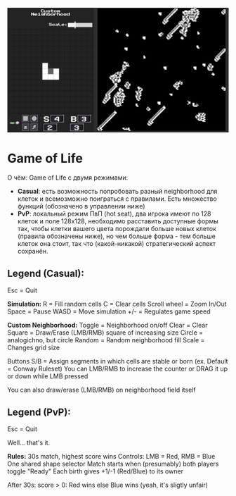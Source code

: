 ![screenshot](./Img/game_screen_1.jpg)
# Game of Life
О чём: Game of Life с двумя режимами: 
 * **Casual**: есть возможность попробовать разный neighborhood для клеток и всемозможно поиграться с правилами. Есть множество функций (обозначено в управлении ниже)
 * **PvP**: локальный режим ПвП (hot seat), два игрока имеют по 128 клеток и поле 128x128, необходимо расставить доступные формы так, чтобы клетки вашего цвета порождали больше новых клеток (правила обозначены ниже), но чем больше форма - тем больше клеток она стоит, так что (какой-никакой) стратегический аспект сохранён.

## Legend (Casual):
Esc = Quit

**Simulation:**
R = Fill random cells
C = Clear cells
Scroll wheel = Zoom In/Out
Space = Pause
WASD = Move simulation
+/- = Regulates game speed

**Custom Neighborhood:**
Toggle = Neighborhood on/off
Clear = Clear
Square = Draw/Erase (LMB/RMB) square of increasing size
Circle = analogichno, but circle
Random = Random neighborhood fill
Scale = Changes grid size

Buttons S/B = Assign segments in which cells are stable or born (ex. Default = Conway Ruleset)
You can LMB/RMB to increase the counter or DRAG it up or down while LMB pressed

You can also draw/erase (LMB/RMB) on neighborhood field itself 

## Legend (PvP):
Esc = Quit

Well... that's it.

**Rules:**
30s match, highest score wins
Controls: LMB = Red, RMB = Blue
One shared shape selector
Match starts when (presumably) both players toggle "Ready"
Each birth gives +1/-1 (Red/Blue) to its owner

After 30s: score > 0: Red wins
 else Blue wins
(yeah, it's sligtly unfair)
